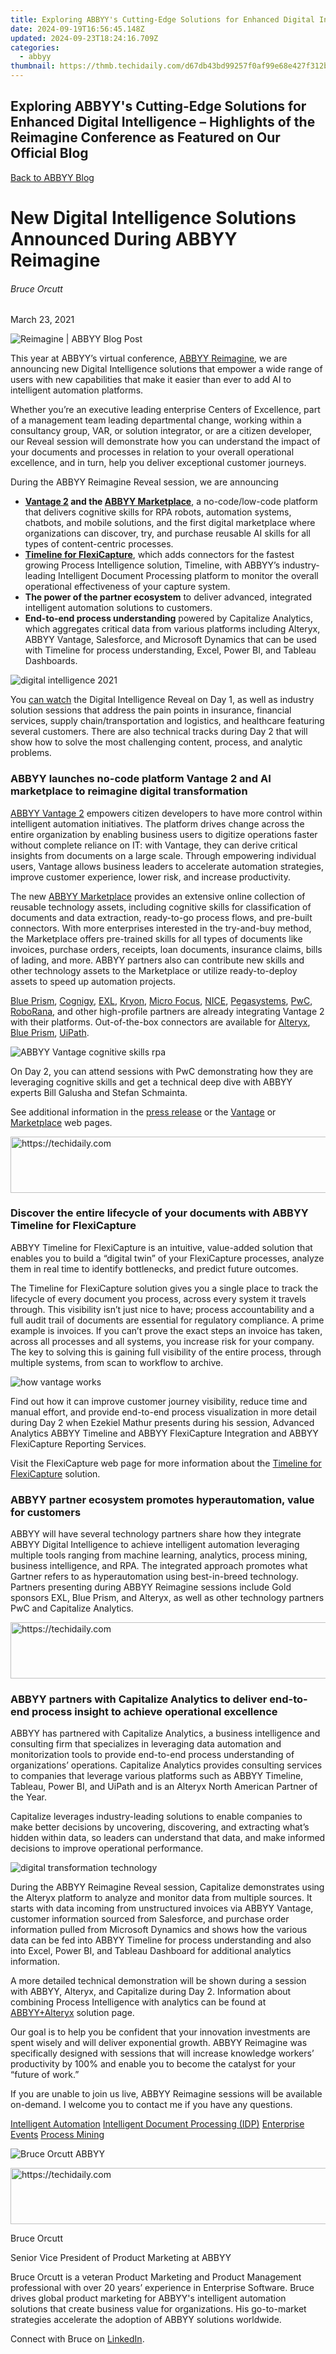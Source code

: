 ```yaml
---
title: Exploring ABBYY's Cutting-Edge Solutions for Enhanced Digital Intelligence – Highlights of the Reimagine Conference as Featured on Our Official Blog
date: 2024-09-19T16:56:45.148Z
updated: 2024-09-23T18:24:16.709Z
categories:
  - abbyy
thumbnail: https://thmb.techidaily.com/d67db43bd99257f0af99e68e427f312b6fcddd2d0ff0d753e05a7e79c9663b0b.jpg
---
```


## Exploring ABBYY's Cutting-Edge Solutions for Enhanced Digital Intelligence – Highlights of the Reimagine Conference as Featured on Our Official Blog

[Back to ABBYY Blog](https://tools.techidaily.com/abbyy/products/)

# New Digital Intelligence Solutions Announced During ABBYY Reimagine

###### Bruce Orcutt

March 23, 2021

![Reimagine | ABBYY Blog Post](https://static4.abbyy.com/abbyycommedia/33504/blog-reimagine-new.jpg) 

This year at ABBYY’s virtual conference, [ABBYY Reimagine](https://tools.techidaily.com/abbyy/products/), we are announcing new Digital Intelligence solutions that empower a wide range of users with new capabilities that make it easier than ever to add AI to intelligent automation platforms.

Whether you’re an executive leading enterprise Centers of Excellence, part of a management team leading departmental change, working within a consultancy group, VAR, or solution integrator, or are a citizen developer, our Reveal session will demonstrate how you can understand the impact of your documents and processes in relation to your overall operational excellence, and in turn, help you deliver exceptional customer journeys.

During the ABBYY Reimagine Reveal session, we are announcing

* **[Vantage 2](https://tools.techidaily.com/abbyy/products/) and the [ABBYY Marketplace](https://tools.techidaily.com/abbyy/products/)**, a no-code/low-code platform that delivers cognitive skills for RPA robots, automation systems, chatbots, and mobile solutions, and the first digital marketplace where organizations can discover, try, and purchase reusable AI skills for all types of content-centric processes.
* [**Timeline for FlexiCapture**](https://tools.techidaily.com/abbyy/products/), which adds connectors for the fastest growing Process Intelligence solution, Timeline, with ABBYY’s industry-leading Intelligent Document Processing platform to monitor the overall operational effectiveness of your capture system.
* **The power of the partner ecosystem** to deliver advanced, integrated intelligent automation solutions to customers.
* **End-to-end process understanding** powered by Capitalize Analytics, which aggregates critical data from various platforms including Alteryx, ABBYY Vantage, Salesforce, and Microsoft Dynamics that can be used with Timeline for process understanding, Excel, Power BI, and Tableau Dashboards.

![digital intelligence 2021](https://static1.abbyy.com/abbyycommedia/32424/b-2.jpg)

You [can watch](https://tools.techidaily.com/abbyy/products/) the Digital Intelligence Reveal on Day 1, as well as industry solution sessions that address the pain points in insurance, financial services, supply chain/transportation and logistics, and healthcare featuring several customers. There are also technical tracks during Day 2 that will show how to solve the most challenging content, process, and analytic problems.

### **ABBYY launches no-code platform Vantage 2 and AI marketplace to reimagine digital transformation**

[ABBYY Vantage 2](https://tools.techidaily.com/abbyy/products/) empowers citizen developers to have more control within intelligent automation initiatives. The platform drives change across the entire organization by enabling business users to digitize operations faster without complete reliance on IT: with Vantage, they can derive critical insights from documents on a large scale. Through empowering individual users, Vantage allows business leaders to accelerate automation strategies, improve customer experience, lower risk, and increase productivity.

The new [ABBYY Marketplace](https://tools.techidaily.com/abbyy/products/) provides an extensive online collection of reusable technology assets, including cognitive skills for classification of documents and data extraction, ready-to-go process flows, and pre-built connectors. With more enterprises interested in the try-and-buy method, the Marketplace offers pre-trained skills for all types of documents like invoices, purchase orders, receipts, loan documents, insurance claims, bills of lading, and more. ABBYY partners also can contribute new skills and other technology assets to the Marketplace or utilize ready-to-deploy assets to speed up automation projects.

[Blue Prism](https://www.blueprism.com/), [Cognigy](https://www.cognigy.com/), [EXL](https://www.exlservice.com/), [Kryon](https://www.kryonsystems.com/), [Micro Focus](https://www.microfocus.com/), [NICE](https://www.nice.com/), [Pegasystems](https://www.pega.com/), [PwC](https://www.pwc.com/), [RoboRana](https://roborana.be/), and other high-profile partners are already integrating Vantage 2 with their platforms. Out-of-the-box connectors are available for [Alteryx](https://www.alteryx.com/), [Blue Prism](https://www.blueprism.com/), [UiPath](https://www.uipath.com/).

![ABBYY Vantage cognitive skills rpa](https://static1.abbyy.com/abbyycommedia/32490/vantage-scheme-848.jpg)

On Day 2, you can attend sessions with PwC demonstrating how they are leveraging cognitive skills and get a technical deep dive with ABBYY experts Bill Galusha and Stefan Schmainta.

See additional information in the [press release](https://tools.techidaily.com/abbyy/products/) or the [Vantage](https://tools.techidaily.com/abbyy/products/) or [Marketplace](https://tools.techidaily.com/abbyy/products/) web pages.

<!-- affiliate ads begin -->
<a href="https://appsumo.8odi.net/c/5597632/2082530/7443" target="_top" id="2082530">
  <img src="//a.impactradius-go.com/display-ad/7443-2082530" border="0" alt="https://techidaily.com" width="728" height="90"/>
</a>
<img height="0" width="0" src="https://appsumo.8odi.net/i/5597632/2082530/7443" style="position:absolute;visibility:hidden;" border="0" />
<!-- affiliate ads end -->

### **Discover the entire lifecycle of your documents with ABBYY Timeline for FlexiCapture**

ABBYY Timeline for FlexiCapture is an intuitive, value-added solution that enables you to build a “digital twin” of your FlexiCapture processes, analyze them in real time to identify bottlenecks, and predict future outcomes.

The Timeline for FlexiCapture solution gives you a single place to track the lifecycle of every document you process, across every system it travels through. This visibility isn’t just nice to have; process accountability and a full audit trail of documents are essential for regulatory compliance. A prime example is invoices. If you can’t prove the exact steps an invoice has taken, across all processes and all systems, you increase risk for your company. The key to solving this is gaining full visibility of the entire process, through multiple systems, from scan to workflow to archive.

![how vantage works](https://static1.abbyy.com/abbyycommedia/32491/how-vantage-works.png)

Find out how it can improve customer journey visibility, reduce time and manual effort, and provide end-to-end process visualization in more detail during Day 2 when Ezekiel Mathur presents during his session, Advanced Analytics ABBYY Timeline and ABBYY FlexiCapture Integration and ABBYY FlexiCapture Reporting Services.

Visit the FlexiCapture web page for more information about the [Timeline for FlexiCapture](https://tools.techidaily.com/abbyy/products/) solution.

### **ABBYY partner ecosystem promotes hyperautomation, value for customers**

ABBYY will have several technology partners share how they integrate ABBYY Digital Intelligence to achieve intelligent automation leveraging multiple tools ranging from machine learning, analytics, process mining, business intelligence, and RPA. The integrated approach promotes what Gartner refers to as hyperautomation using best-in-breed technology. Partners presenting during ABBYY Reimagine sessions include Gold sponsors EXL, Blue Prism, and Alteryx, as well as other technology partners PwC and Capitalize Analytics.

<!-- affiliate ads begin -->
<a href="https://laganoo.pxf.io/c/5597632/1657400/16446" target="_top" id="1657400">
  <img src="//a.impactradius-go.com/display-ad/16446-1657400" border="0" alt="https://techidaily.com" width="728" height="90"/>
</a>
<img height="0" width="0" src="https://laganoo.pxf.io/i/5597632/1657400/16446" style="position:absolute;visibility:hidden;" border="0" />
<!-- affiliate ads end -->

### **ABBYY partners with Capitalize Analytics to deliver end-to-end process insight to achieve operational excellence**

ABBYY has partnered with Capitalize Analytics, a business intelligence and consulting firm that specializes in leveraging data automation and monitorization tools to provide end-to-end process understanding of organizations’ operations. Capitalize Analytics provides consulting services to companies that leverage various platforms such as ABBYY Timeline, Tableau, Power BI, and UiPath and is an Alteryx North American Partner of the Year.

Capitalize leverages industry-leading solutions to enable companies to make better decisions by uncovering, discovering, and extracting what’s hidden within data, so leaders can understand that data, and make informed decisions to improve operational performance.

![digital transformation technology](https://static1.abbyy.com/abbyycommedia/32426/b-4.jpg)

During the ABBYY Reimagine Reveal session, Capitalize demonstrates using the Alteryx platform to analyze and monitor data from multiple sources. It starts with data incoming from unstructured invoices via ABBYY Vantage, customer information sourced from Salesforce, and purchase order information pulled from Microsoft Dynamics and shows how the various data can be fed into ABBYY Timeline for process understanding and also into Excel, Power BI, and Tableau Dashboard for additional analytics information.

A more detailed technical demonstration will be shown during a session with ABBYY, Alteryx, and Capitalize during Day 2\. Information about combining Process Intelligence with analytics can be found at [ABBYY+Alteryx](https://tools.techidaily.com/abbyy/products/) solution page.

Our goal is to help you be confident that your innovation investments are spent wisely and will deliver exponential growth. ABBYY Reimagine was specifically designed with sessions that will increase knowledge workers’ productivity by 100% and enable you to become the catalyst for your “future of work.”

If you are unable to join us live, ABBYY Reimagine sessions will be available on-demand. I welcome you to contact me if you have any questions.

[Intelligent Automation](https://tools.techidaily.com/abbyy/products/) [Intelligent Document Processing (IDP)](https://www.abbyy.com/blog/intelligent-document-processing-idp/ "Intelligent Document Processing (IDP)") [Enterprise](https://tools.techidaily.com/abbyy/products/) [Events](https://tools.techidaily.com/abbyy/products/) [Process Mining](https://tools.techidaily.com/abbyy/products/) 

![Bruce Orcutt ABBYY](https://static5.abbyy.com/abbyycommedia/25719/bruceorcutt-99x99.png)

<!-- affiliate ads begin -->
<a href="https://bluettieu.pxf.io/c/5597632/2141676/17091" target="_top" id="2141676">
  <img src="//a.impactradius-go.com/display-ad/17091-2141676" border="0" alt="https://techidaily.com" width="728" height="90"/>
</a>
<img height="0" width="0" src="https://bluettieu.pxf.io/i/5597632/2141676/17091" style="position:absolute;visibility:hidden;" border="0" />
<!-- affiliate ads end -->

Bruce Orcutt

Senior Vice President of Product Marketing at ABBYY

Bruce Orcutt is a veteran Product Marketing and Product Management professional with over 20 years’ experience in Enterprise Software. Bruce drives global product marketing for ABBYY's intelligent automation solutions that create business value for organizations. His go-to-market strategies accelerate the adoption of ABBYY solutions worldwide.

Connect with Bruce on [LinkedIn](https://www.linkedin.com/in/borcutt/).

<!-- affiliate ads begin -->
<span id="1993647">
					<video width="128" height="480" style="cursor:pointer"
           poster="//a.impactradius-go.com/display-clicktoplayimage/1993647.png"
           onclick="if(!this.playClicked){this.play();this.setAttribute('controls',true);this.playClicked=true;}">
	   <source src="//a.impactradius-go.com/display-ad/22993-1993647">
	   <img src="//a.impactradius-go.com/display-clicktoplayimage/1993647.png" style="border: none; height: 100%; width: 100%; object-fit: contain">
	</video>
	<div style="width:80px;text-align:center"><a href="javascript:window.open(decodeURIComponent('https%3A%2F%2Fhomestyler.sjv.io%2Fc%2F5597632%2F1993647%2F22993'), '_blank');void(0);">Click here</a></div>
</span>
<img height="0" width="0" src="https://imp.pxf.io/i/5597632/1993647/22993" style="position:absolute;visibility:hidden;" border="0" />
<!-- affiliate ads end -->

### Like, share or repost

Share 

#### Subscribe for blog updates

First name\*

E-mail\*

Сountry\*

СountryAfghanistanAland IslandsAlbaniaAlgeriaAmerican SamoaAndorraAngolaAnguillaAntarcticaAntigua and BarbudaArgentinaArmeniaArubaAustraliaAustriaAzerbaijanBahamasBahrainBangladeshBarbadosBelgiumBelizeBeninBermudaBhutanBoliviaBonaire, Sint Eustatius and SabaBosnia and HerzegovinaBotswanaBouvet IslandBrazilBritish Indian Ocean TerritoryBritish Virgin IslandsBrunei DarussalamBulgariaBurkina FasoBurundiCambodiaCameroonCanadaCape VerdeCayman IslandsCentral African RepublicChadChileChinaChristmas IslandCocos (Keeling) IslandsColombiaComorosCongo (Brazzaville)Congo, (Kinshasa)Cook IslandsCosta RicaCroatiaCuraçaoCyprusCzech RepublicCôte d'IvoireDenmarkDjiboutiDominicaDominican RepublicEcuadorEgyptEl SalvadorEquatorial GuineaEritreaEstoniaEthiopiaFalkland Islands (Malvinas)Faroe IslandsFijiFinlandFranceFrench GuianaFrench PolynesiaFrench Southern TerritoriesGabonGambiaGeorgiaGermanyGhanaGibraltarGreeceGreenlandGrenadaGuadeloupeGuamGuatemalaGuernseyGuineaGuinea-BissauGuyanaHaitiHeard and Mcdonald IslandsHoly See (Vatican City State)HondurasHong Kong, SAR ChinaHungaryIcelandIndiaIndonesiaIraqIrelandIsle of ManIsraelITJamaicaJapanJerseyJordanKazakhstanKenyaKiribatiKorea (South)KuwaitKyrgyzstanLao PDRLatviaLebanonLesothoLiberiaLibyaLiechtensteinLithuaniaLuxembourgMacao, SAR ChinaMacedonia, Republic ofMadagascarMalawiMalaysiaMaldivesMaliMaltaMarshall IslandsMartiniqueMauritaniaMauritiusMayotteMexicoMicronesia, Federated States ofMoldovaMonacoMongoliaMontenegroMontserratMoroccoMozambiqueMyanmarNamibiaNauruNepalNetherlandsNetherlands AntillesNew CaledoniaNew ZealandNicaraguaNigerNigeriaNiueNorfolk IslandNorthern Mariana IslandsNorwayOmanPakistanPalauPalestinian TerritoryPanamaPapua New GuineaParaguayPeruPhilippinesPitcairnPolandPortugalPuerto RicoQatarRomaniaRwandaRéunionSaint HelenaSaint Kitts and NevisSaint LuciaSaint Pierre and MiquelonSaint Vincent and GrenadinesSaint-BarthélemySaint-Martin (French part)SamoaSan MarinoSao Tome and PrincipeSaudi ArabiaSenegalSerbiaSeychellesSierra LeoneSingaporeSint Maarten (Dutch part)SlovakiaSloveniaSolomon IslandsSouth AfricaSouth Georgia and the South Sandwich IslandsSouth SudanSpainSri LankaSurinameSvalbard and Jan Mayen IslandsSwazilandSwedenSwitzerlandTaiwan, Republic of ChinaTajikistanTanzania, United Republic ofThailandTimor-LesteTogoTokelauTongaTrinidad and TobagoTunisiaTurkeyTurks and Caicos IslandsTuvaluUgandaUkraineUnited Arab EmiratesUnited KingdomUnited States of AmericaUruguayUS Minor Outlying IslandsUzbekistanVanuatuVenezuela (Bolivarian Republic)Viet NamVirgin Islands, USWallis and Futuna IslandsWestern SaharaZambiaZimbabwe

* I have read and agree with the [Privacy policy](https://tools.techidaily.com/abbyy/products/) and the [Cookie policy](https://tools.techidaily.com/abbyy/products/).

* I agree to receive email updates from ABBYY Solutions Ltd. such as news related to ABBYY Solutions Ltd. products and technologies, invitations to events and webinars, and information about whitepapers and content related to ABBYY Solutions Ltd. products and services.  
    
I am aware that my consent could be revoked at any time by clicking the unsubscribe link inside any email received from ABBYY Solutions Ltd. or via [ABBYY Data Subject Access Rights Form](https://tools.techidaily.com/abbyy/products/).

Referrer

Last name

Query string

Product Interest Temp

UTM Campaign Name

UTM Medium

UTM Source

ITM Source

GA Client ID

UTM Content

GDPR Consent Note

Captcha Score

Page URL

Connect with us

<ins class="adsbygoogle"
     style="display:block"
     data-ad-format="autorelaxed"
     data-ad-client="ca-pub-7571918770474297"
     data-ad-slot="1223367746"></ins>

<ins class="adsbygoogle"
     style="display:block"
     data-ad-client="ca-pub-7571918770474297"
     data-ad-slot="8358498916"
     data-ad-format="auto"
     data-full-width-responsive="true"></ins>

<span class="atpl-alsoreadstyle">Also read:</span>
<div><ul>
<li><a href="https://youtube-sure.techidaily.com/ush-youtube-boundaries-with-creative-studio-expertise-and-tactics/"><u>[New] Push Youtube Boundaries with Creative Studio Expertise and Tactics</u></a></li>
<li><a href="https://fox-links.techidaily.com/updated-2024-approved-mastering-instagram-ringtone-making-solo/"><u>[Updated] 2024 Approved Mastering Instagram Ringtone Making Solo</u></a></li>
<li><a href="https://solve-manuals.techidaily.com/1726227954884-mpemp4-movavi/"><u>在線無成本地改編MPE影片成MP4格式 - Movavi導航指南</u></a></li>
<li><a href="https://buynow-info.techidaily.com/apples-new-ipad-air-2023-the-budget-friendly-alternative-to-the-ipad-pro/"><u>Apple's New iPad Air 2023: The Budget-Friendly Alternative to the iPad Pro</u></a></li>
<li><a href="https://win-answers.techidaily.com/defeat-steam-error-code-solved-your-ultimate-troubleshooting-manual/"><u>Defeat Steam Error Code ([SOLVED]): Your Ultimate Troubleshooting Manual</u></a></li>
<li><a href="https://solve-manuals.techidaily.com/get-your-free-professional-image-editor-now-premium-tools-at-zero-price/"><u>Get Your Free Professional Image Editor Now: Premium Tools at Zero Price</u></a></li>
<li><a href="https://solve-manuals.techidaily.com/guide-to-reducing-mp4-file-size-using-movavi-on-pc-and-mac-platforms/"><u>Guide to Reducing MP4 File Size Using Movavi on PC & Mac Platforms</u></a></li>
<li><a href="https://location-social.techidaily.com/in-2024-how-to-hidefake-snapchat-location-on-your-oneplus-11r-drfone-by-drfone-virtual-android/"><u>In 2024, How to Hide/Fake Snapchat Location on Your OnePlus 11R | Dr.fone</u></a></li>
<li><a href="https://pokemon-go-android.techidaily.com/in-2024-ultimate-guide-to-get-the-meltan-box-pokemon-go-for-realme-10t-5g-drfone-by-drfone-virtual-android/"><u>In 2024, Ultimate guide to get the meltan box pokemon go For Realme 10T 5G | Dr.fone</u></a></li>
<li><a href="https://solve-manuals.techidaily.com/oamenii-favorite-lista-decem-legii-de-serii-tv-mai-uimitoare-pe-movaviro/"><u>Oamenii Favorite - Lista Decem Legii De Serii TV Mai Uimitoare Pe Movavi.ro</u></a></li>
<li><a href="https://solve-manuals.techidaily.com/purchase-movavi-business-video-editor-professional-tools-for-your-company/"><u>Purchase Movavi Business Video Editor: Professional Tools for Your Company</u></a></li>
<li><a href="https://tech-recovery.techidaily.com/resolving-issues-step-by-step-guide-on-correcting-launchdll-missing-files/"><u>Resolving Issues: Step-by-Step Guide on Correcting 'Launch.dll' Missing Files</u></a></li>
<li><a href="https://hardware-tips.techidaily.com/the-flsun-s1-in-detail-dissecting-its-distinctive-warp-speed-and-oddball-delta-features-reviews/"><u>The FLSun S1 in Detail: Dissecting Its Distinctive Warp Speed & Oddball Delta Features – Reviews</u></a></li>
</ul></div>

